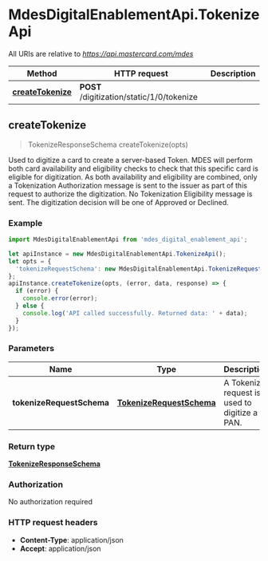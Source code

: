 # MdesDigitalEnablementApi.TokenizeApi

All URIs are relative to *https://api.mastercard.com/mdes*

Method | HTTP request | Description
------------- | ------------- | -------------
[**createTokenize**](TokenizeApi.md#createTokenize) | **POST** /digitization/static/1/0/tokenize | 



## createTokenize

> TokenizeResponseSchema createTokenize(opts)



Used to digitize a card to create a server-based Token. MDES will perform both card availability and eligibility checks to check that this specific card is eligible for digitization. As both availability and eligibility are combined, only a Tokenization Authorization message is sent to the issuer as part of this request to authorize the digitization. No Tokenization Eligibility message is sent. The digitization decision will be one of Approved or Declined. 

### Example

```javascript
import MdesDigitalEnablementApi from 'mdes_digital_enablement_api';

let apiInstance = new MdesDigitalEnablementApi.TokenizeApi();
let opts = {
  'tokenizeRequestSchema': new MdesDigitalEnablementApi.TokenizeRequestSchema() // TokenizeRequestSchema | A Tokenize request is used to digitize a PAN. 
};
apiInstance.createTokenize(opts, (error, data, response) => {
  if (error) {
    console.error(error);
  } else {
    console.log('API called successfully. Returned data: ' + data);
  }
});
```

### Parameters


Name | Type | Description  | Notes
------------- | ------------- | ------------- | -------------
 **tokenizeRequestSchema** | [**TokenizeRequestSchema**](TokenizeRequestSchema.md)| A Tokenize request is used to digitize a PAN.  | [optional] 

### Return type

[**TokenizeResponseSchema**](TokenizeResponseSchema.md)

### Authorization

No authorization required

### HTTP request headers

- **Content-Type**: application/json
- **Accept**: application/json

